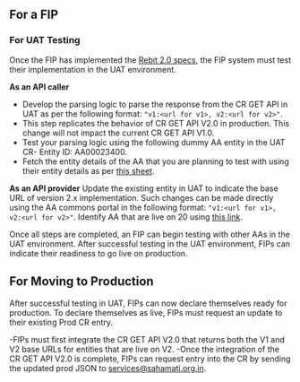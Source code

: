## For a FIP

### For UAT Testing
Once the FIP has implemented the [Rebit 2.0 specs](link), the FIP system must test their implementation in the UAT environment.

**As an API caller**
- Develop the parsing logic to parse the response from the CR GET API in UAT as per the following format: `"v1:<url for v1>, v2:<url for v2>"`. 
- This step replicates the behavior of CR GET API V2.0 in production. This change will not impact the current CR GET API V1.0.
- Test your parsing logic using the following dummy AA entity in the UAT CR- Entity ID: AA00023400.
- Fetch the entity details of the AA that you are planning to test with using their entity details as per [this sheet](link).

**As an API provider**
Update the existing entity in UAT to indicate the base URL of version 2.x implementation. Such changes can be made directly using the AA commons portal in the following format: `"v1:<url for v1>, v2:<url for v2>"`.
Identify AA that are live on 20 using [this link](link).

Once all steps are completed, an FIP can begin testing with other AAs in the UAT environment. After successful testing in the UAT environment, FIPs can indicate their readiness to go live on production.

## For Moving to Production
After successful testing in UAT, FIPs can now declare themselves ready for production. To declare themselves as live, FIPs must request an update to their existing Prod CR entry.

-FIPs must first integrate the CR GET API V2.0 that returns both the V1 and V2 base URLs for entities that are live on V2.
-Once the integration of the CR GET API V2.0 is complete, FIPs can request entry into the CR by sending the updated prod JSON to [services@sahamati.org.in](mailto:services@sahamati.org.in).
